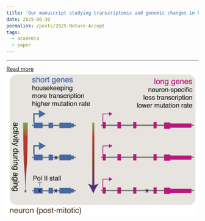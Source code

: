 ```yaml
---
title: 'Our manuscript studying transcriptomic and genomic changes in human brain aging is accepted in principle at Nature'
date: 2025-06-30
permalink: /posts/2025-Nature-Accept
tags:
  - academia
  - paper
---
```


---

[Read more](/publication/2025-Nature-Aging)  
![image](/images/Paper-Cover-2025-Nature.png)  
